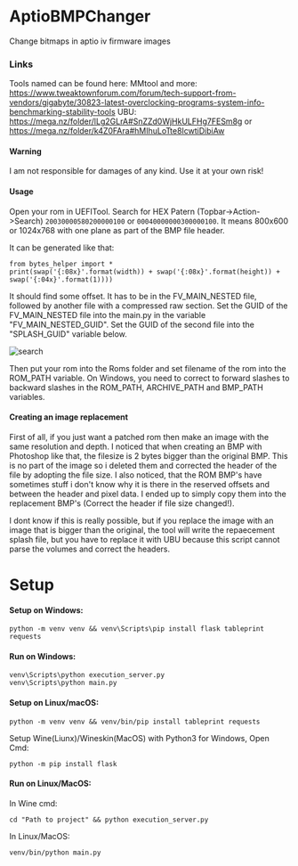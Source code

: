 # AptioBMPChanger
Change bitmaps in aptio iv firmware images

### Links
Tools named can be found here:
MMtool and more: https://www.tweaktownforum.com/forum/tech-support-from-vendors/gigabyte/30823-latest-overclocking-programs-system-info-benchmarking-stability-tools
UBU: https://mega.nz/folder/lLg2GLrA#SnZZd0WjHkULFHg7FESm8g
or https://mega.nz/folder/k4Z0FAra#hMIhuLoTte8IcwtiDibiAw

#### Warning
I am not responsible for damages of any kind. Use it at your own risk!

#### Usage
Open your rom in UEFITool. Search for HEX Patern (Topbar->Action->Search) ```20030000580200000100``` or ```00040000000300000100```. It means 800x600 or 1024x768 with one plane as part of the BMP file header.

It can be generated like that:
```
from bytes_helper import *
print(swap('{:08x}'.format(width)) + swap('{:08x}'.format(height)) + swap('{:04x}'.format(1))))
```

It should find some offset. It has to be in the FV_MAIN_NESTED file, followed by another file with a compressed raw section. Set the GUID of the FV_MAIN_NESTED file into the main.py in the variable "FV_MAIN_NESTED_GUID". Set the GUID of the second file into the "SPLASH_GUID" variable below. 

![search](https://user-images.githubusercontent.com/44642574/115959410-69e8ff00-a50c-11eb-95f6-a24f0d0e2414.PNG)

Then put your rom into the Roms folder and set filename of the rom into the ROM_PATH variable. On Windows, you need to correct to forward slashes to backward slashes in the ROM_PATH, ARCHIVE_PATH and BMP_PATH variables.

#### Creating an image replacement
First of all, if you just want a patched rom then make an image with the same resolution and depth. I noticed that when creating an BMP with Photoshop like that, the filesize is 2 bytes bigger than the original BMP. This is no part of the image so i deleted them and corrected the header of the file by adopting the file size. I also noticed, that the ROM BMP's have sometimes stuff i don't know why it is there in the reserved offsets and between the header and pixel data. I ended up to simply copy them into the replacement BMP's (Correct the header if file size changed!).

I dont know if this is really possible, but if you replace the image with an image that is bigger than the original, the tool will write the repaecement splash file, but you have to replace it with UBU because this script cannot parse the volumes and correct the headers.

# Setup
#### Setup on Windows:
```
python -m venv venv && venv\Scripts\pip install flask tableprint requests
```

#### Run on Windows:
```
venv\Scripts\python execution_server.py
venv\Scripts\python main.py
```

#### Setup on Linux/macOS:
```
python -m venv venv && venv/bin/pip install tableprint requests
```
Setup Wine(Liunx)/Wineskin(MacOS) with Python3 for Windows, Open Cmd:
```
python -m pip install flask
```

#### Run on Linux/MacOS:
In Wine cmd:
```
cd "Path to project" && python execution_server.py
```
In Linux/MacOS:
```
venv/bin/python main.py
```
